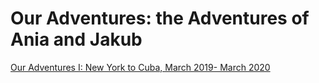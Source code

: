 <h1>Our Adventures: the Adventures of Ania and Jakub</h1>
<a href="/ouradventures1/ouradventures1.html">Our Adventures I: New York to Cuba, March 2019- March 2020</a>
